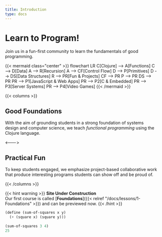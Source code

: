 ```yaml
---
title: Introduction
type: docs
---
```


# Learn to Program!

Join us in a fun-first community to learn the fundamentals of good programming.

{{< mermaid class="center" >}}
flowchart LR
    C[Clojure] --> A[Functions]
    C --> D[Data]
    A --> R[Recursion]
    A --> CF[Control Flow]
    D --> P[Primitives]
    D --> DS[Data Structures]
    R --> PR[Fun & Projects]
    CF --> PR
    P --> PR
    DS --> PR
    PR --> P1[JavaScript & Web Apps]
    PR --> P2[C & Embedded]
    PR --> P3[Server Systems]
    PR --> P4[Video Games]
{{< /mermaid >}}


{{< columns >}}

## Good Foundations

With the aim of grounding students in a strong foundation of systems
design and computer science, we teach *functional programming* using
the Clojure language.

<--->

## Practical Fun

To keep students engaged, we emphasize project-based collaborative
work that produce interesting programs students can show off and be
proud of.

{{< /columns >}}


{{< hint warning >}}
**Site Under Construction**  
Our first course is called [**Foundations**]({{< relref "/docs/lessons/1-Foundations" >}})
and can be previewed now.
{{< /hint >}}


```scm
(define (sum-of-squares x y)
  (+ (square x) (square y)))
  
(sum-of-squares 3 4)
25
```
